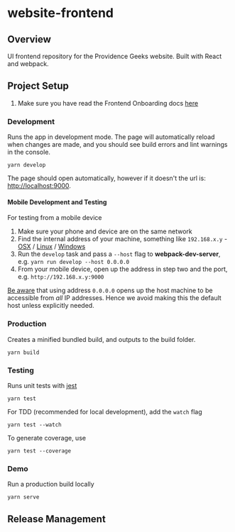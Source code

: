 # website-frontend

## Overview
UI frontend repository for the Providence Geeks website.  Built with React and webpack.

## Project Setup
1. Make sure you have read the Frontend Onboarding docs [here](https://github.com/ProvidenceGeeks/website-docs/wiki/Onboarding-Guide#frontend)

### Development
Runs the app in development mode. The page will automatically reload when changes are made, and you should see build errors and lint warnings in the console.

```
yarn develop
```

The page should open automatically, however if it doesn't the url is: [http://localhost:9000](http://localhost:9000).

#### Mobile Development and Testing
For testing from a mobile device
1. Make sure your phone and device are on the same network
1. Find the internal address of your machine, something like `192.168.x.y` - [OSX][] / [Linux][] / [Windows][]
1. Run the `develop` task and pass a `--host` flag to **webpack-dev-server**, e.g. `yarn run develop --host 0.0.0.0`
1. From your mobile device, open up the address in step two and the port, e.g. `http://192.168.x.y:9000`

[Be aware](https://en.wikipedia.org/wiki/0.0.0.0) that using address `0.0.0.0` opens up the host machine to be accessible from _all_ IP addresses.
Hence we avoid making this the default host unless explicitly needed.

[OSX]: http://osxdaily.com/2010/11/21/find-ip-address-mac/
[Linux]: https://askubuntu.com/questions/430853/how-do-i-find-my-internal-ip-address
[Windows]: https://www.digitalcitizen.life/find-ip-address-windows

### Production
Creates a minified bundled build, and outputs to the build folder.
```
yarn build
```

### Testing
Runs unit tests with [jest](https://facebook.github.io/jest/)
```
yarn test
```

For TDD (recommended for local development), add the `watch` flag
```
yarn test --watch
```

To generate coverage, use
```
yarn test --coverage
```

### Demo
Run a production build locally
```
yarn serve
```


## Release Management